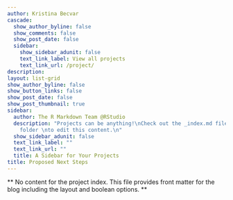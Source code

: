 ```yaml
---
author: Kristina Becvar
cascade:
  show_author_byline: false
  show_comments: false
  show_post_date: false
  sidebar:
    show_sidebar_adunit: false
    text_link_label: View all projects
    text_link_url: /project/
description: 
layout: list-grid
show_author_byline: false
show_button_links: false
show_post_date: false
show_post_thumbnail: true
sidebar:
  author: The R Markdown Team @RStudio
  description: "Projects can be anything!\nCheck out the _index.md file in the /project
    folder \nto edit this content.\n"
  show_sidebar_adunit: false
  text_link_label: ""
  text_link_url: ""
  title: A Sidebar for Your Projects
title: Proposed Next Steps
---
```


** No content for the project index. This file provides front matter for the blog including the layout and boolean options. **
